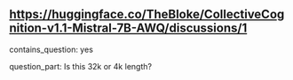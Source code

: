 ## https://huggingface.co/TheBloke/CollectiveCognition-v1.1-Mistral-7B-AWQ/discussions/1

contains_question: yes

question_part: Is this 32k or 4k length?